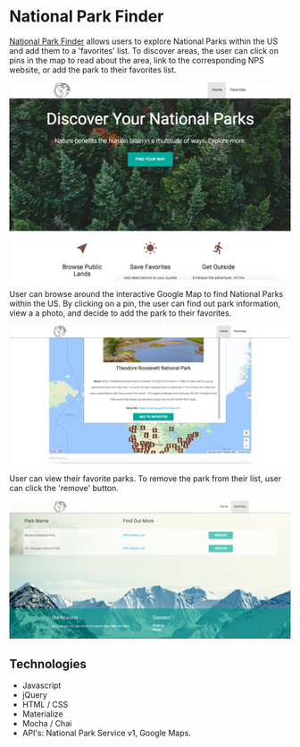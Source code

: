 # National Park Finder

[National Park Finder](park-finder.surge.sh) allows users to explore National Parks within the US and add them to a 'favorites' list. To discover areas, the user can click on pins in the map to read about the area, link to the corresponding NPS website, or add the park to their favorites list.

![alt text](Img/Splash.png)

User can browse around the interactive Google Map to find National Parks within the US. By clicking on a pin, the user can find out park information, view a a photo, and decide to add the park to their favorites.

![alt text](Img/HomePage.png)

User can view their favorite parks. To remove the park from their list, user can click the 'remove' button.

![alt text](Img/FavoritesPage.png)

## Technologies

* Javascript
* jQuery
* HTML / CSS
* Materialize
* Mocha / Chai
* API's: National Park Service v1, Google Maps.
